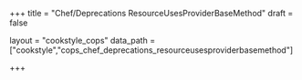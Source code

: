 +++
title = "Chef/Deprecations ResourceUsesProviderBaseMethod"
draft = false

layout = "cookstyle_cops"
data_path = ["cookstyle","cops_chef_deprecations_resourceusesproviderbasemethod"]

+++

<!-- The content of this page is automatically generated from the
cops_chef_deprecations_resourceusesproviderbasemethod.yml file in github.com/chef/cookstyle/blob/master/docs-chef-io/data/cookstyle/. -->

